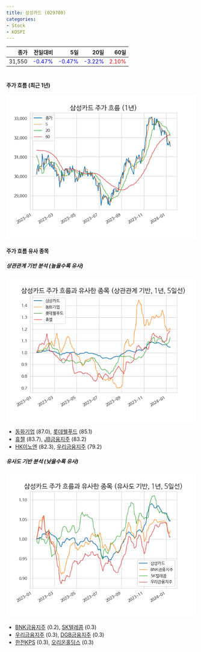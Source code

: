 ```yaml
---
title: 삼성카드 (029780)
categories:
- Stock
- KOSPI
---
```


|종가|전일대비|5일|20일|60일|
|---:|-------:|--:|---:|---:|
|31,550|<span style="color: blue">-0.47%</span>|<span style="color: blue">-0.47%</span>|<span style="color: blue">-3.22%</span>|<span style="color: red">2.10%</span>|

<!-- more -->
#
#### 주가 흐름 (최근 1년)
![029780](/assets/images/stock/029780.png)


#### 주가 흐름 유사 종목


##### 상관관계 기반 분석 (높을수록 유사)
![029780](/assets/images/stock/029780_corr.png)
- [동화기업](/025900/) (87.0), [롯데웰푸드](/280360/) (85.1)
- [휴젤](/145020/) (83.7), [JB금융지주](/175330/) (83.2)
- [HK이노엔](/195940/) (82.3), [우리금융지주](/316140/) (79.2)


##### 유사도 기반 분석 (낮을수록 유사)	
![029780](/assets/images/stock/029780_sim.png)
- [BNK금융지주](/138930/) (0.2), [SK텔레콤](/017670/) (0.3)
- [우리금융지주](/316140/) (0.3), [DGB금융지주](/139130/) (0.3)
- [한전KPS](/051600/) (0.3), [오리온홀딩스](/001800/) (0.3)